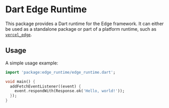 # Dart Edge Runtime

This package provides a Dart runtime for the Edge framework. It can either be used as a standalone
package or part of a platform runtime, such as [`vercel_edge`](https://pub.dev/packages/vercel_edge).

## Usage

A simple usage example:

```dart
import 'package:edge_runtime/edge_runtime.dart';

void main() {
  addFetchEventListener((event) {
    event.respondWith(Response.ok('Hello, world!'));
  });
}
```